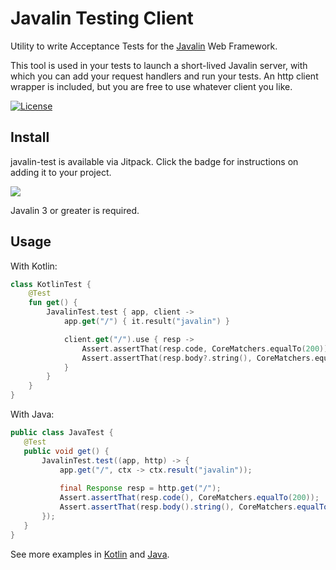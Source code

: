 # Javalin Testing Client

Utility to write Acceptance Tests for the [Javalin](https://github.com/tipsy/javalin) Web Framework.

This tool is used in your tests to launch a short-lived Javalin server, with which you can add your request handlers and run your tests.  An http client wrapper is included, but you are free to use whatever client you like.  

[![License](https://img.shields.io/badge/License-Apache%202.0-blue.svg)](https://opensource.org/licenses/Apache-2.0)

## Install

javalin-test is available via Jitpack.  Click the badge for instructions on adding it to your project.

[![](https://jitpack.io/v/com.gitlab.aohara/javalin-test.svg)](https://jitpack.io/#com.gitlab.aohara/javalin-test)

Javalin 3 or greater is required.

## Usage

With Kotlin:
```kotlin
class KotlinTest {
    @Test
    fun get() {
        JavalinTest.test { app, client ->
            app.get("/") { it.result("javalin") }

            client.get("/").use { resp ->
                Assert.assertThat(resp.code, CoreMatchers.equalTo(200))
                Assert.assertThat(resp.body?.string(), CoreMatchers.equalTo("javalin"))
            }
        }
    }
}

```

With Java:
```java
public class JavaTest {
   @Test
   public void get() {
       JavalinTest.test((app, http) -> {
           app.get("/", ctx -> ctx.result("javalin"));
           
           final Response resp = http.get("/");
           Assert.assertThat(resp.code(), CoreMatchers.equalTo(200));
           Assert.assertThat(resp.body().string(), CoreMatchers.equalTo("javalin"));
       });
   }
}

```

See more examples in [Kotlin](https://github.com/javalin/javalin-test/blob/master/src/test/kotlin/io/andrewohara/javalintest/ExamplesKotlin.kt) and [Java](https://github.com/javalin/javalin-test/blob/master/src/test/java/io/andrewohara/javalintest/ExamplesJava.java).

